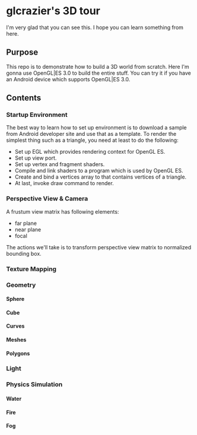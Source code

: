 # glcrazier's 3D tour

I'm very glad that you can see this. I hope you can learn something from here.

## Purpose

This repo is to demonstrate how to build a 3D world from scratch. Here I'm gonna use OpenGL|ES 3.0 to build the entire stuff. You can try it if you have an Android device which supports OpenGL|ES 3.0.

## Contents

### Startup Environment
The best way to learn how to set up environment is to download a sample from Android developer site and use that as a template. To render the simplest thing such as a triangle, you need at least to do the following:
* Set up EGL which provides rendering context for OpenGL ES.
* Set up view port.
* Set up vertex and fragment shaders.
* Compile and link shaders to a program which is used by OpenGL ES.
* Create and bind a vertices array to  that contains vertices of a triangle.
* At last, invoke draw command to render.


### Perspective View & Camera

A frustum view matrix has following elements:
* far plane
* near plane
* focal

The actions we'll take is to transform perspective view matrix to normalized bounding box.

### Texture Mapping

### Geometry

#### Sphere
#### Cube
#### Curves
#### Meshes
#### Polygons

### Light

### Physics Simulation
#### Water
#### Fire
#### Fog

###